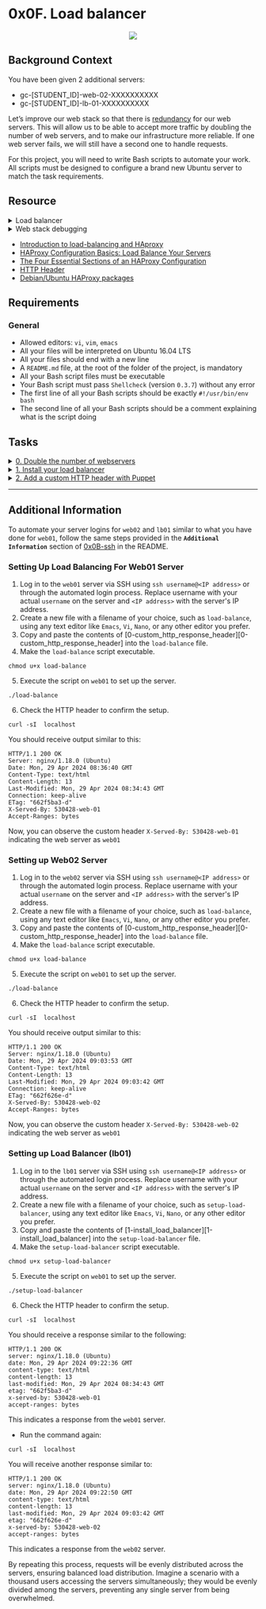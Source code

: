 # 0x0F. Load balancer

<p align="center">
  <img src="https://s3.amazonaws.com/intranet-projects-files/holbertonschool-sysadmin_devops/275/qfdked8.png"/>
  </p>

## Background Context

You have been given 2 additional servers:

* gc-[STUDENT_ID]-web-02-XXXXXXXXXX
* gc-[STUDENT_ID]-lb-01-XXXXXXXXXX

Let’s improve our web stack so that there is [redundancy](https://en.wikipedia.org/wiki/Redundancy_%28engineering%29) for our web servers. This will allow us to be able to accept more traffic by doubling the number of web servers, and to make our infrastructure more reliable. If one web server fails, we will still have a second one to handle requests.

For this project, you will need to write Bash scripts to automate your work. All scripts must be designed to configure a brand new Ubuntu server to match the task requirements.

## Resource

<details>
<summary>Load balancer</summary><br>
<ul>
  <li>Ever wonder how Facebook, Linkedin, Twitter and other web giants are handling such huge amounts of traffic? They don’t have just one server, but tens of thousands of them. In order to achieve this, web traffic needs to be distributed to these servers, and that is the role of a load-balancer.

  <p align="center">
     <img src="https://s3.amazonaws.com/alx-intranet.hbtn.io/uploads/medias/2020/9/6cefdd14b2f8c36789cba132bd5a10d42d88a177.png?X-Amz-Algorithm=AWS4-HMAC-SHA256&X-Amz-Credential=AKIARDDGGGOUSBVO6H7D%2F20220111%2Fus-east-1%2Fs3%2Faws4_request&X-Amz-Date=20220111T181845Z&X-Amz-Expires=86400&X-Amz-SignedHeaders=host&X-Amz-Signature=792a403303cb0d1faf98b4886f11e22013fa58b709f00d84029ac5877beb6aab" />
       </p>
         <ul>
	       <li><a href="https://www.thegeekstuff.com/2016/01/load-balancer-intro/">Load-balancing</a></li>
	             <li><a href="https://devcentral.f5.com/s/articles/intro-to-load-balancing-for-developers-ndash-the-algorithms">Load-balancing algorithms</a></li>
		       </ul>
		         </li>
			 </ul>
			 </details>

<details>
<summary>Web stack debugging</summary><br>
<ul>
  <li>Intro
    <ul>Debugging usually takes a big chunk of a software engineer’s time. The art of debugging is tough and it takes years, even decades to master, and that is why seasoned software engineers are the best at it… experience. They have seen lots of broken code, buggy systems, weird edge cases and race conditions.</ul>

  <p align="center">
     <img src="https://s3.amazonaws.com/alx-intranet.hbtn.io/uploads/medias/2020/9/45dffb0b1da8dc2ce47e340d7f88b05652c0f486.png?X-Amz-Algorithm=AWS4-HMAC-SHA256&X-Amz-Credential=AKIARDDGGGOUSBVO6H7D%2F20220105%2Fus-east-1%2Fs3%2Faws4_request&X-Amz-Date=20220105T050302Z&X-Amz-Expires=86400&X-Amz-SignedHeaders=host&X-Amz-Signature=d499fde872931932fc76dedd39b4298797482fd9b7ca1fc09f0a885ea8aa1cae" />
       </p>
         </li>
	 </ul>

<details>
<summary>Test and verify your assumptions</summary><br>
<a href='https://postimages.org/' target='_blank'><img src='https://i.postimg.cc/rFMtkCt8/image.png' border='0' alt='image'/></a>
</details>

<ul>
  <li>Debugging is fun
    <ul>Debugging can be frustrating, but it will definitely be part of your job, it requires experience and methodology to become good at it. The good news is that bugs are never going away, and the more experienced you become, trickier bugs will be assigned to you! Good luck 😃</ul>

  <p align="center">
     <img src="https://s3.amazonaws.com/alx-intranet.hbtn.io/uploads/medias/2020/9/bae58c9f066a9668001ef4b4c39778407439d2f9.gif?X-Amz-Algorithm=AWS4-HMAC-SHA256&X-Amz-Credential=AKIARDDGGGOUSBVO6H7D%2F20220105%2Fus-east-1%2Fs3%2Faws4_request&X-Amz-Date=20220105T050302Z&X-Amz-Expires=86400&X-Amz-SignedHeaders=host&X-Amz-Signature=67d4c1d736b92bef534ab94427ff3bef2c8ad4b498cafb512fbe6f6ddefec9ba" />
       </p>
         </li>
	 </ul>

</details>

- [Introduction to load-balancing and HAproxy](https://www.digitalocean.com/community/tutorials/an-introduction-to-haproxy-and-load-balancing-concepts)
- [HAProxy Configuration Basics: Load Balance Your Servers](https://www.haproxy.com/blog/haproxy-configuration-basics-load-balance-your-servers/)
- [The Four Essential Sections of an HAProxy Configuration](https://www.haproxy.com/blog/the-four-essential-sections-of-an-haproxy-configuration/)
- [HTTP Header](https://www.techopedia.com/definition/27178/http-header)
- [Debian/Ubuntu HAProxy packages](https://haproxy.debian.net/)

## Requirements

### General

* Allowed editors: `vi`, `vim`, `emacs`
* All your files will be interpreted on Ubuntu 16.04 LTS
* All your files should end with a new line
* A `README.md` file, at the root of the folder of the project, is mandatory
* All your Bash script files must be executable
* Your Bash script must pass `Shellcheck` (version `0.3.7`) without any error
* The first line of all your Bash scripts should be exactly `#!/usr/bin/env bash`
* The second line of all your Bash scripts should be a comment explaining what is the script doing


## Tasks

<details>
<summary><a href="./0-custom_http_response_header">0. Double the number of webservers</a></summary><br>
<a href='https://postimages.org/' target='_blank'><img src='https://i.postimg.cc/prMGd5GF/image.png' border='0' alt='image'/></a>
<br>
<b>Link From Screenshot:</b>
<a href="../0x0C-web_server">web server project</a>
<a href="https://github.com/koalaman/shellcheck/wiki/SC2154">Ignore SC2154</a>
<br>
<strong>File:</strong> <a href="0-custom_http_response_header">0-custom_http_response_header</a>
</details>

<details>
<summary><a href="./1-install_load_balancer">1. Install your load balancer</a></summary><br>
<a href='https://postimages.org/' target='_blank'><img src='https://i.postimg.cc/4dBWZ476/image.png' border='0' alt='image'/></a>
<strong>File:</strong> [1-install_load_balancer](1-install_load_balancer)
</details>

<details>
<summary><a href="./2-puppet_custom_http_response_header.pp">2. Add a custom HTTP header with Puppet</a></summary><br>
<a href='https://postimages.org/' target='_blank'><img src='https://i.postimg.cc/sD2G5kZY/image.png' border='0' alt='image'/></a>
<strong>File:</strong> [2-puppet_custom_http_response_header.pp](2-puppet_custom_http_response_header.pp)
</details>

---

## Additional Information

To automate your server logins for `web02` and `lb01` similar to what you have done for `web01`, follow the same steps provided in the **`Additional Information`** section of [0x0B-ssh](./0x0B-ssh) in the README.

### Setting Up Load Balancing For Web01 Server

1. Log in to the `web01` server via SSH using `ssh username@<IP address>` or through the automated login process. Replace username with your actual `username` on the server and `<IP address>` with the server's IP address.
2. Create a new file with a filename of your choice, such as `load-balance`, using any text editor like `Emacs`, `Vi`, `Nano`, or any other editor you prefer.
3. Copy and paste the contents of [0-custom_http_response_header][0-custom_http_response_header] into the `load-balance` file.
4. Make the `load-balance` script executable.

```
chmod u+x load-balance
```

5. Execute the script on `web01` to set up the server.
```
./load-balance
```

6. Check the HTTP header to confirm the setup.
```
curl -sI  localhost
```

You should receive output similar to this:
```
HTTP/1.1 200 OK
Server: nginx/1.18.0 (Ubuntu)
Date: Mon, 29 Apr 2024 08:36:40 GMT
Content-Type: text/html
Content-Length: 13
Last-Modified: Mon, 29 Apr 2024 08:34:43 GMT
Connection: keep-alive
ETag: "662f5ba3-d"
X-Served-By: 530428-web-01
Accept-Ranges: bytes
```

Now, you can observe the custom header `X-Served-By: 530428-web-01` indicating the web server as `web01`

### Setting up Web02 Server

1. Log in to the `web02` server via SSH using `ssh username@<IP address>` or through the automated login process. Replace username with your actual `username` on the server and `<IP address>` with the server's IP address.
2. Create a new file with a filename of your choice, such as `load-balance`, using any text editor like `Emacs`, `Vi`, `Nano`, or any other editor you prefer.
3. Copy and paste the contents of [0-custom_http_response_header][0-custom_http_response_header] into the `load-balance` file.
4. Make the `load-balance` script executable.

```
chmod u+x load-balance
```

5. Execute the script on `web01` to set up the server.
```
./load-balance
```

6. Check the HTTP header to confirm the setup.
```
curl -sI  localhost
```

You should receive output similar to this:
```
HTTP/1.1 200 OK
Server: nginx/1.18.0 (Ubuntu)
Date: Mon, 29 Apr 2024 09:03:53 GMT
Content-Type: text/html
Content-Length: 13
Last-Modified: Mon, 29 Apr 2024 09:03:42 GMT
Connection: keep-alive
ETag: "662f626e-d"
X-Served-By: 530428-web-02
Accept-Ranges: bytes
```

Now, you can observe the custom header `X-Served-By: 530428-web-02` indicating the web server as `web01`

### Setting up Load Balancer (lb01)

1. Log in to the `lb01` server via SSH using `ssh username@<IP address>` or through the automated login process. Replace username with your actual `username` on the server and `<IP address>` with the server's IP address.
2. Create a new file with a filename of your choice, such as `setup-load-balancer`, using any text editor like `Emacs`, `Vi`, `Nano`, or any other editor you prefer.
3. Copy and paste the contents of [1-install_load_balancer][1-install_load_balancer] into the `setup-load-balancer` file.
4. Make the `setup-load-balancer` script executable.

```
chmod u+x setup-load-balancer
```

5. Execute the script on `web01` to set up the server.
```
./setup-load-balancer
```

6. Check the HTTP header to confirm the setup.
```
curl -sI  localhost
```

You should receive a response similar to the following:
```
HTTP/1.1 200 OK
server: nginx/1.18.0 (Ubuntu)
date: Mon, 29 Apr 2024 09:22:36 GMT
content-type: text/html
content-length: 13
last-modified: Mon, 29 Apr 2024 08:34:43 GMT
etag: "662f5ba3-d"
x-served-by: 530428-web-01
accept-ranges: bytes
```

This indicates a response from the `web01` server.

* Run the command again:
```
curl -sI  localhost
```

You will receive another response similar to:
```
HTTP/1.1 200 OK
server: nginx/1.18.0 (Ubuntu)
date: Mon, 29 Apr 2024 09:22:50 GMT
content-type: text/html
content-length: 13
last-modified: Mon, 29 Apr 2024 09:03:42 GMT
etag: "662f626e-d"
x-served-by: 530428-web-02
accept-ranges: bytes
```

This indicates a response from the `web02` server.

By repeating this process, requests will be evenly distributed across the servers, ensuring balanced load distribution. Imagine a scenario with a thousand users accessing the servers simultaneously; they would be evenly divided among the servers, preventing any single server from being overwhelmed.
